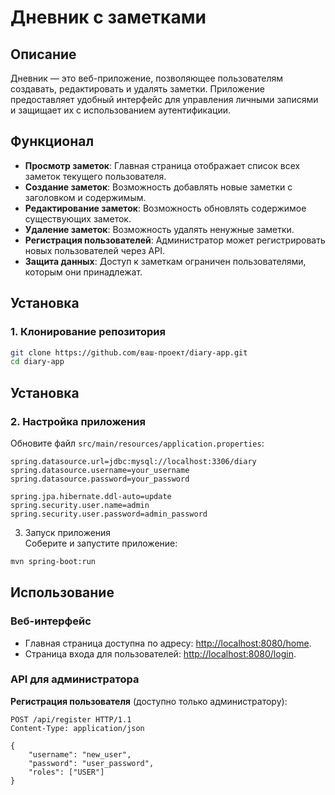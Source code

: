 # Дневник с заметками

## Описание

Дневник — это веб-приложение, позволяющее пользователям создавать, редактировать и удалять заметки. Приложение предоставляет удобный интерфейс для управления личными записями и защищает их с использованием аутентификации.

## Функционал

- **Просмотр заметок**: Главная страница отображает список всех заметок текущего пользователя.
- **Создание заметок**: Возможность добавлять новые заметки с заголовком и содержимым.
- **Редактирование заметок**: Возможность обновлять содержимое существующих заметок.
- **Удаление заметок**: Возможность удалять ненужные заметки.
- **Регистрация пользователей**: Администратор может регистрировать новых пользователей через API.
- **Защита данных**: Доступ к заметкам ограничен пользователями, которым они принадлежат.

## Установка

### 1. Клонирование репозитория

  ```bash
  git clone https://github.com/ваш-проект/diary-app.git
  cd diary-app
  ```

## Установка

### 2. Настройка приложения

Обновите файл `src/main/resources/application.properties`:

```properties
spring.datasource.url=jdbc:mysql://localhost:3306/diary
spring.datasource.username=your_username
spring.datasource.password=your_password

spring.jpa.hibernate.ddl-auto=update
spring.security.user.name=admin
spring.security.user.password=admin_password
```

3. Запуск приложения  
Соберите и запустите приложение:

  ```bash
  mvn spring-boot:run
  ```

## Использование

### Веб-интерфейс
- Главная страница доступна по адресу: [http://localhost:8080/home](http://localhost:8080/home).
- Страница входа для пользователей: [http://localhost:8080/login](http://localhost:8080/login).

### API для администратора

**Регистрация пользователя** (доступно только администратору):

```http
POST /api/register HTTP/1.1
Content-Type: application/json

{
    "username": "new_user",
    "password": "user_password",
    "roles": ["USER"]
}

